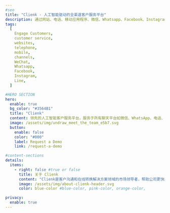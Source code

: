 ```yaml
---
#seo
title: "Clienk - 人工智能驱动的全渠道客户服务平台"
description: 通过网站、电话、移动应用程序、微信、Whatsapp、Facebook、Instagram、Lazada、Shopee 和许多其他流行的消息传递应用程序等社交媒体渠道吸引客户。
tags:
  [
    Engage Customers,
    customer service,
    websites,
    telephone,
    mobile,
    channels,
    WeChat,
    Whatsapp,
    Facebook,
    Instagram,
    Line,
  ]

#HERO SECTION
hero:
  enable: true
  bg_color: "#3564B1"
  title: "Clienk"
  content: 领先的人工智能客户服务平台，服务于所有聊天平台如微信、WhatsApp、电话、电子邮件、Facebook、微博、Instagram等更多应用程序...
  image: /assets/img/undraw_meet_the_team_e5b7.svg
  button:
    enable: false
    color: "#000"
    label: Request a Demo
    link: /request-a-demo

#content-sections
details:
  items:
    - right: false #true or false
      title: 关于 Clienk
      content: "Clienk是客户沟通和在线转换解决方案领域的市场领导者，帮助公司更快和更有效地与客户联络，这促进了销售及客户的满意度和信任，同时节省成本。饿了么、飞利浦、法国娇兰、娇韵诗、TOD'S、欧缇丽、亚胜、豪格、电讯盈科、Suunto、保乐力加、周大福、冠捷显示、Baopals、中国电信等公司在中国实施了 Clienk 产品和解决方案，并发现他们的客户服务专业度、质量和电子商务投资回报率都有了显著的增长 <br><br>  Clienk是您全渠道客户沟通平台。这是一种完全基于网页的智能应用，完美捆绑您的大数据环境：聊天信息 、（电话400- / 800-）、 语音和视频对话 、电子邮件、网络互动、社交媒体（微博／微信、Facebook 、 Whatsapp 、 Apple Business Chat、Line、 Instagram、你的本机应用程序消息）客户历史和浏览访问行为综合成一个完整的客户档案 。 Clienk提供高端定制的解决方案，轻松整合你的客户关系管理系统，企业资源计划，工作流管理，目标管理系统，完成系统从前到后的全面同步和匹配<br><br> Clienk可以将每位联系人（无论通信渠道如何）的请求分配给最适合的代表，从而以更低的成本实现更高的服务级别。此外，Clienk 的解决方案具有出色的稳定性、可靠性和可访问性和简单的用户界面。正因如此，Clienk成为了市场上唯一一个提供全渠道客户服务的平台，成熟的系统结构让企业在极短的时间内实现数据实时同步"
      image: /assets/img/about-clienk-header.svg
      color: blue-color #blue-color, pink-color, orange-color,

privacy:
  enable: true
---
```

